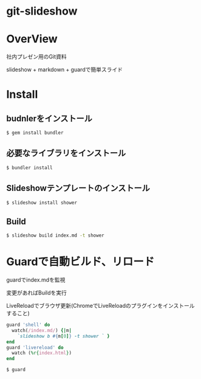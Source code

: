 git-slideshow
===
# OverView

社内プレゼン用のGit資料

slideshow + markdown + guardで簡単スライド


# Install
## budnlerをインストール
```bash
$ gem install bundler
```

##  必要なライブラリをインストール
```bash
$ bundler install
```

## Slideshowテンプレートのインストール

```bash
$ slideshow install shower
```

## Build

```bash
$ slideshow build index.md -t shower
```

# Guardで自動ビルド、リロード

guardでindex.mdを監視

変更があればBuildを実行

LiveReloadでブラウザ更新(ChromeでLiveReloadのプラグインをインストールすること)

```ruby
guard 'shell' do
  watch(/index.md/) {|m|
    `slideshow b #{m[0]} -t shower ` }
end
guard 'livereload' do
  watch (%r{index.html})
end

```

```bash
$ guard
```

